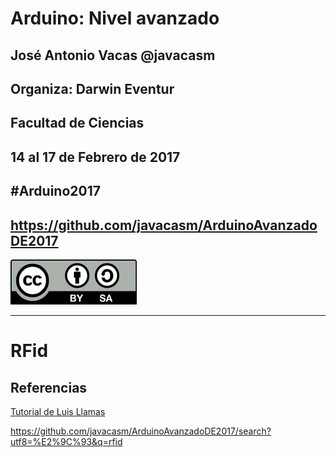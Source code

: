 # Arduino: Nivel avanzado


## José Antonio Vacas @javacasm
## Organiza: Darwin Eventur
## Facultad de Ciencias
## 14 al 17 de Febrero de 2017
##								#Arduino2017
## https://github.com/javacasm/ArduinoAvanzadoDE2017
![CC](./images/Licencia_CC_peque.png)

* * *
# RFid

## Referencias

[Tutorial de Luis Llamas](https://www.luisllamas.es/arduino-rfid-mifare-rc522/)

https://github.com/javacasm/ArduinoAvanzadoDE2017/search?utf8=%E2%9C%93&q=rfid
